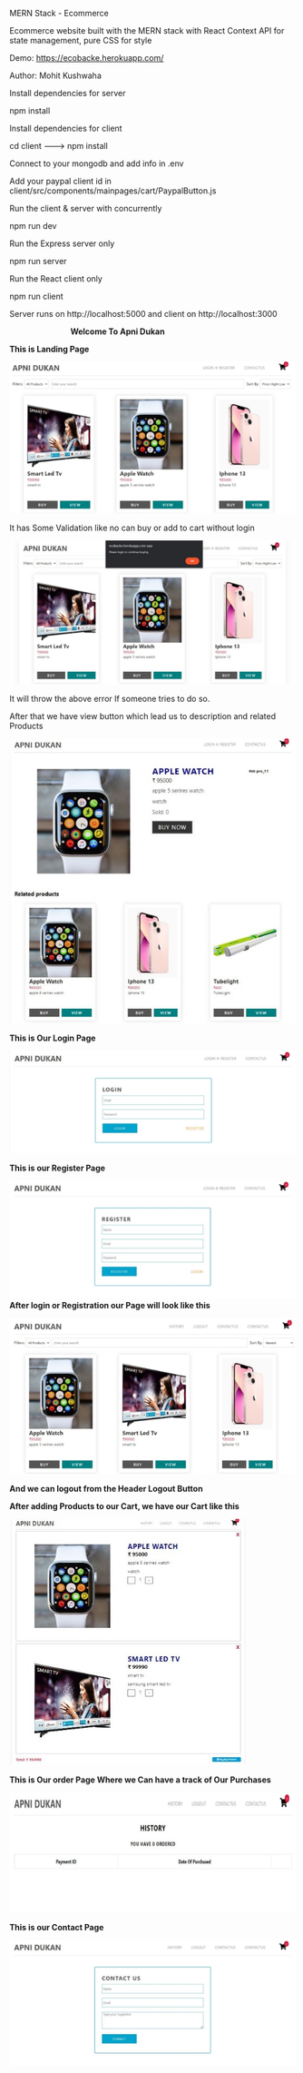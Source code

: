 ﻿MERN Stack - Ecommerce

Ecommerce website built with the MERN stack with React Context API for state management, pure CSS for style

Demo: https://ecobacke.herokuapp.com/

Author: Mohit Kushwaha

Install dependencies for server

npm install

Install dependencies for client

cd client ---> npm install

Connect to your mongodb and add info in .env

Add your paypal client id in client/src/components/mainpages/cart/PaypalButton.js

Run the client & server with concurrently

npm run dev

Run the Express server only

npm run server

Run the React client only

npm run client

Server runs on http://localhost:5000 and client on http://localhost:3000

`               `**Welcome To Apni Dukan**

**This is Landing Page** 

![](Aspose.Words.a48e1aec-a488-4516-a26a-f294a3b79b68.001.jpeg)

It has Some Validation like no can buy or add to cart without login

![](Aspose.Words.a48e1aec-a488-4516-a26a-f294a3b79b68.002.jpeg)

It will throw the above error If someone tries to do so. 

After that we have view button which lead us to description and related Products

![](Aspose.Words.a48e1aec-a488-4516-a26a-f294a3b79b68.003.jpeg)

**This is Our Login Page**

![](Aspose.Words.a48e1aec-a488-4516-a26a-f294a3b79b68.004.jpeg)

**This is our Register Page**

![](Aspose.Words.a48e1aec-a488-4516-a26a-f294a3b79b68.005.jpeg)**After login or Registration our Page will look like this**

![](Aspose.Words.a48e1aec-a488-4516-a26a-f294a3b79b68.006.jpeg)

**And we can logout from the Header Logout Button**

**After adding Products to our Cart, we have our Cart like this**

![](Aspose.Words.a48e1aec-a488-4516-a26a-f294a3b79b68.007.jpeg)

**This is Our order Page Where we Can have a track of Our Purchases**

![](Aspose.Words.a48e1aec-a488-4516-a26a-f294a3b79b68.008.jpeg)





**This is our Contact Page** 

![](Aspose.Words.a48e1aec-a488-4516-a26a-f294a3b79b68.009.jpeg)
